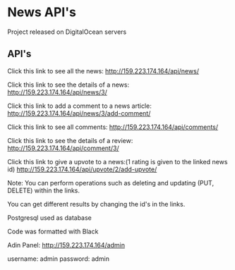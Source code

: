 
# News API's

Project released on DigitalOcean servers

## API's

Click this link to see all the news: http://159.223.174.164/api/news/

Click this link to see the details of a news: http://159.223.174.164/api/news/3/

Click this link to add a comment to a news article: http://159.223.174.164/api/news/3/add-comment/

Click this link to see all comments: http://159.223.174.164/api/comments/

Click this link to see the details of a review: http://159.223.174.164/api/comment/3/

Click this link to give a upvote to a news:(1 rating is given to the linked news id) http://159.223.174.164/api/upvote/2/add-upvote/


Note: You can perform operations such as deleting and updating (PUT, DELETE) within the links.

You can get different results by changing the id's in the links.

Postgresql used as database

Code was formatted with Black

Adin Panel: http://159.223.174.164/admin

username: admin
password: admin
